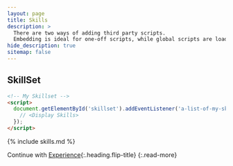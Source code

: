 ```yaml
---
layout: page
title: Skills
description: >
  There are two ways of adding third party scripts.
  Embedding is ideal for one-off scripts, while global scripts are loaded on every page.
hide_description: true
sitemap: false
---
```


## SkillSet

```html
<!-- My Skillset -->
<script>
  document.getElementById('skillset').addEventListener('a-list-of-my-skills', function() {
    // <Display Skills>
  });
</script>
```

{% include skills.md %}

Continue with [Experience](experience.md){:.heading.flip-title}
{:.read-more}

